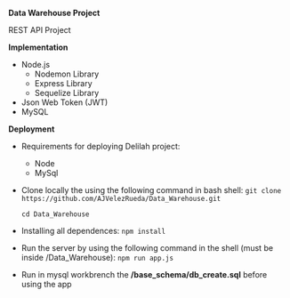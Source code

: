 **Data Warehouse Project**

REST API Project 

**Implementation**
+ Node.js
    * Nodemon Library
    * Express Library
    * Sequelize Library
+  Json Web Token (JWT)
+  MySQL

**Deployment**
+ Requirements for deploying Delilah project:
    - Node
    - MySql

+ Clone locally the using the following command in bash shell:
    ```git clone https://github.com/AJVelezRueda/Data_Warehouse.git```

    
    ```cd Data_Warehouse```


+ Installing all dependences:
    ```npm install```

+ Run the server by using the following command in the shell (must be inside /Data_Warehouse):
   ```npm run app.js```

+ Run in mysql workbrench the **/base_schema/db_create.sql** before using the app
